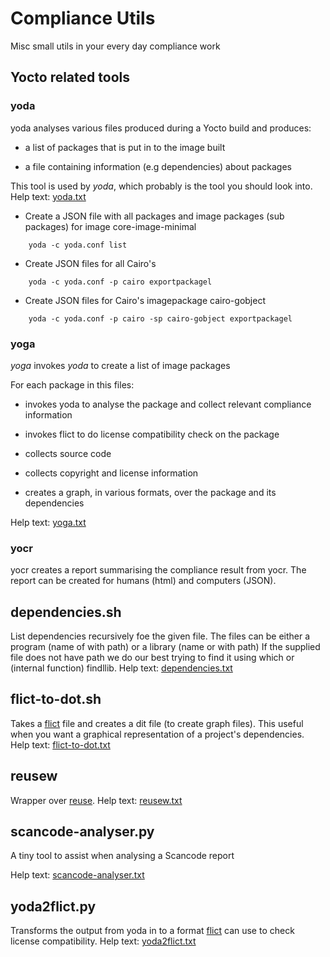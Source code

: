 # Compliance Utils

Misc small utils in your every day compliance work

## Yocto related tools

### yoda

yoda analyses various files produced during a Yocto build and produces:

* a list of packages that is put in to the image built

* a file containing information (e.g dependencies) about packages 

This tool is used by *yoda*, which probably is the tool you should
look into. Help text: [yoda.txt](doc/generated/yoda.txt)

* Create a JSON file with all packages and image packages (sub packages) for image core-image-minimal
```
    yoda -c yoda.conf list
```

* Create JSON files for all Cairo's 
```
    yoda -c yoda.conf -p cairo exportpackagel
```

* Create JSON files for Cairo's imagepackage cairo-gobject
```
    yoda -c yoda.conf -p cairo -sp cairo-gobject exportpackagel
```


### yoga

*yoga* invokes *yoda* to create a list of image packages 

For each package in this files:

* invokes yoda to analyse the package and collect relevant compliance information 

* invokes flict to do license compatibility check on the package

* collects source code

* collects copyright and license information

* creates a graph, in various formats, over the package and its dependencies

Help text: [yoga.txt](doc/generated/yoga.txt)

### yocr

yocr creates a report summarising the compliance result from yocr. The
report can be created for humans (html) and computers (JSON).

## dependencies.sh

List dependencies recursively foe the given file. The files can be
either a program (name of with path) or a library (name or with path)
If the supplied file does not have path we do our best trying to find
it using which or (internal function) findllib. Help text: [dependencies.txt](doc/generated/dependencies.txt)

## flict-to-dot.sh

Takes a [flict](https://github.com/vinland-technology/flict) file and creates
a dit file (to create graph files). This useful when you want a
graphical representation of a project's dependencies. Help text: [flict-to-dot.txt](doc/generated/flict-to-dot.txt)

## reusew

Wrapper over [reuse](https://reuse.software/). Help text: [reusew.txt](doc/generated/reusew.txt)

## scancode-analyser.py

A tiny tool to assist when analysing a Scancode report

Help text: [scancode-analyser.txt](doc/generated/scancode-analyser.txt)

## yoda2flict.py

Transforms the output from yoda in to a format
[flict](https://github.com/vinland-technology/flict) can use to check license
compatibility. Help text: [yoda2flict.txt](doc/generated/yoda2flict.txt)

